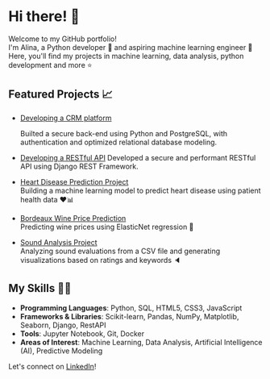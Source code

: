 # Hi there! 👋

Welcome to my GitHub portfolio!  
I'm Alina, a Python developer 🐍 and aspiring machine learning engineer 🤖  
Here, you'll find my projects in machine learning, data analysis, python development and more ⭐️

## Featured Projects 📈
- [Developing a CRM platform](https://github.com/alinacharon/Epic_Events)
  
  Builted a secure back-end using Python and PostgreSQL, with authentication and optimized relational database modeling.
- [Developing a RESTful API](https://github.com/alinacharon/SoftDesk)
  Developed a secure and performant RESTful API using Django REST Framework.
- [Heart Disease Prediction Project](https://github.com/alinacharon/predicting_heart_disease)                                                           
  Building a machine learning model to predict heart disease using patient health data ❤️📊
- [Bordeaux Wine Price Prediction](https://github.com/alinacharon/bordeaux-wine-price-prediction)  
  Predicting wine prices using ElasticNet regression 🍷
- [Sound Analysis Project](https://github.com/alinacharon/STS_FR)                                                      
  Analyzing sound evaluations from a CSV file and generating visualizations based on ratings and keywords 🔈
  
## My Skills 👩‍💻

- **Programming Languages**: Python, SQL, HTML5, CSS3, JavaScript
- **Frameworks & Libraries**: Scikit-learn, Pandas, NumPy, Matplotlib, Seaborn, Django, RestAPI
- **Tools**: Jupyter Notebook, Git, Docker
- **Areas of Interest**: Machine Learning, Data Analysis, Artificial Intelligence (AI), Predictive Modeling



Let's connect on [LinkedIn](https://www.linkedin.com/in/alina-charon/)!
